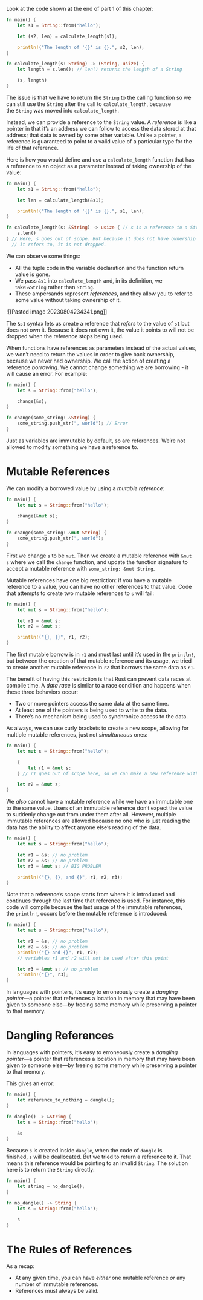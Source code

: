 Look at the code shown at the end of part 1 of this chapter:

```rust
fn main() {
    let s1 = String::from("hello");

    let (s2, len) = calculate_length(s1);

    println!("The length of '{}' is {}.", s2, len);
}

fn calculate_length(s: String) -> (String, usize) {
    let length = s.len(); // len() returns the length of a String

    (s, length)
}
```

The issue is that we have to return the `String` to the calling function so we can still use the `String` after the call to `calculate_length`, because the `String` was moved into `calculate_length`.

Instead, we can provide a reference to the `String` value. A _reference_ is like a pointer in that it’s an address we can follow to access the data stored at that address; that data is owned by some other variable. Unlike a pointer, a reference is guaranteed to point to a valid value of a particular type for the life of that reference.

Here is how you would define and use a `calculate_length` function that has a reference to an object as a parameter instead of taking ownership of the value:

```rust
fn main() {
    let s1 = String::from("hello");

    let len = calculate_length(&s1);

    println!("The length of '{}' is {}.", s1, len);
}

fn calculate_length(s: &String) -> usize { // s is a reference to a String
    s.len()
} // Here, s goes out of scope. But because it does not have ownership of what
  // it refers to, it is not dropped.
```

We can observe some things:
* All the tuple code in the variable declaration and the function return value is gone.
* We pass `&s1` into `calculate_length` and, in its definition, we take `&String` rather than `String`.
* These ampersands represent _references_, and they allow you to refer to some value without taking ownership of it.

![[Pasted image 20230804234341.png]]

The `&s1` syntax lets us create a reference that _refers_ to the value of `s1` but does not own it. Because it does not own it, the value it points to will not be dropped when the reference stops being used.

When functions have references as parameters instead of the actual values, we won’t need to return the values in order to give back ownership, because we never had ownership. We call the action of creating a reference _borrowing_. We cannot change something we are borrowing - it will cause an error. For example:

```rust
fn main() {
    let s = String::from("hello");

    change(&s);
}

fn change(some_string: &String) {
    some_string.push_str(", world"); // Error
}
```

Just as variables are immutable by default, so are references. We’re not allowed to modify something we have a reference to.
# Mutable References
We can modify a borrowed value by using a _mutable reference_:

```rust
fn main() {
    let mut s = String::from("hello");
    
    change(&mut s);
}

fn change(some_string: &mut String) {
    some_string.push_str(", world");
}
```

First we change `s` to be `mut`. Then we create a mutable reference with `&mut s` where we call the `change` function, and update the function signature to accept a mutable reference with `some_string: &mut String`.

Mutable references have one big restriction: if you have a mutable reference to a value, you can have no other references to that value. Code that attempts to create two mutable references to `s` will fail:

```rust
fn main() {
    let mut s = String::from("hello");

    let r1 = &mut s;
    let r2 = &mut s;

    println!("{}, {}", r1, r2);
}
```

The first mutable borrow is in `r1` and must last until it’s used in the `println!`, but between the creation of that mutable reference and its usage, we tried to create another mutable reference in `r2` that borrows the same data as `r1`.

The benefit of having this restriction is that Rust can prevent data races at compile time. A _data race_ is similar to a race condition and happens when these three behaviors occur:
* Two or more pointers access the same data at the same time.
* At least one of the pointers is being used to write to the data.
* There’s no mechanism being used to synchronize access to the data.

As always, we can use curly brackets to create a new scope, allowing for multiple mutable references, just not _simultaneous_ ones:
```rust
fn main() {
    let mut s = String::from("hello");

    {
        let r1 = &mut s;
    } // r1 goes out of scope here, so we can make a new reference with no problems.

    let r2 = &mut s;
}
```

We _also_ cannot have a mutable reference while we have an immutable one to the same value. Users of an immutable reference don’t expect the value to suddenly change out from under them after all. However, multiple immutable references are allowed because no one who is just reading the data has the ability to affect anyone else’s reading of the data.

```rust
fn main() {
    let mut s = String::from("hello");

    let r1 = &s; // no problem
    let r2 = &s; // no problem
    let r3 = &mut s; // BIG PROBLEM

    println!("{}, {}, and {}", r1, r2, r3);
}
```

Note that a reference’s scope starts from where it is introduced and continues through the last time that reference is used. For instance, this code will compile because the last usage of the immutable references, the `println!`, occurs before the mutable reference is introduced:

```rust
fn main() {
    let mut s = String::from("hello");

    let r1 = &s; // no problem
    let r2 = &s; // no problem
    println!("{} and {}", r1, r2);
    // variables r1 and r2 will not be used after this point

    let r3 = &mut s; // no problem
    println!("{}", r3);
}
```

In languages with pointers, it’s easy to erroneously create a _dangling pointer_—a pointer that references a location in memory that may have been given to someone else—by freeing some memory while preserving a pointer to that memory.

# Dangling References
In languages with pointers, it’s easy to erroneously create a _dangling pointer_—a pointer that references a location in memory that may have been given to someone else—by freeing some memory while preserving a pointer to that memory.

This gives an error:
```rust
fn main() {
    let reference_to_nothing = dangle();
}

fn dangle() -> &String {
    let s = String::from("hello");

    &s
}
```

Because `s` is created inside `dangle`, when the code of `dangle` is finished, `s` will be deallocated. But we tried to return a reference to it. That means this reference would be pointing to an invalid `String`. The solution here is to return the `String` directly:

```rust
fn main() {
    let string = no_dangle();
}

fn no_dangle() -> String {
    let s = String::from("hello");

    s
}
```

# The Rules of References
As a recap:
* At any given time, you can have _either_ one mutable reference _or_ any number of immutable references.
* References must always be valid.